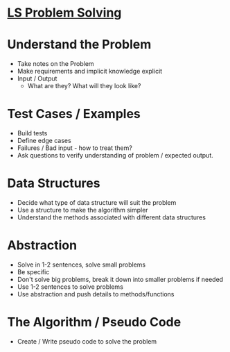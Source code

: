 # [LS Problem Solving](https://launchschool.com/gists/c013accd)

# Understand the Problem
- Take notes on the Problem
- Make requirements and implicit knowledge explicit
- Input / Output
  - What are they? What will they look like?






# Test Cases / Examples
- Build tests
- Define edge cases
- Failures / Bad input - how to treat them?
- Ask questions to verify understanding of problem / expected output.






# Data Structures
- Decide what type of data structure will suit the problem 
- Use a structure to make the algorithm simpler
- Understand the methods associated with different data structures





# Abstraction
- Solve in 1-2 sentences, solve small problems
- Be specific
- Don't solve big problems, break it down into smaller problems if needed
- Use 1-2 sentences to solve problems
- Use abstraction and push details to methods/functions




# The Algorithm / Pseudo Code
- Create / Write pseudo code to solve the problem
